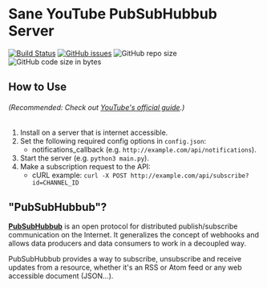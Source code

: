 # Sane YouTube PubSubHubbub Server

[![Build Status](https://api.travis-ci.org/BluABK/sane-psh.svg?branch=master)](https://travis-ci.org/BluABK/sane-psh)
[![GitHub issues](https://img.shields.io/github/issues/bluabk/sanepp.svg)](https://github.com/BluABK/sanepp/issues)
![GitHub repo size](https://img.shields.io/github/repo-size/bluabk/sanepp.svg?style=popout)
![GitHub code size in bytes](https://img.shields.io/github/languages/code-size/bluabk/sanepp.svg)


## How to Use
###### (Recommended: Check out [YouTube's official guide](https://developers.google.com/youtube/v3/guides/push_notifications).)

1. Install on a server that is internet accessible.
2. Set the following required config options in `config.json`:
    * notifications_callback (e.g. `http://example.com/api/notifications`).
3. Start the server (e.g. `python3 main.py`).
4. Make a subscription request to the API:
    * cURL example: `curl -X POST http://example.com/api/subscribe?id=CHANNEL_ID`

## "PubSubHubbub"?
**[PubSubHubbub](https://github.com/pubsubhubbub/PubSubHubbub)** is an open protocol for distributed publish/subscribe communication on the Internet. It generalizes the concept of webhooks and allows data producers and data consumers to work in a decoupled way.

PubSubHubbub provides a way to subscribe, unsubscribe and receive updates from a resource, whether it's an RSS or Atom feed or any web accessible document (JSON...).